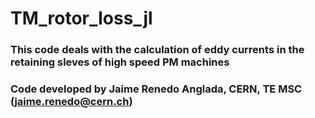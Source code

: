 # TM_rotor_loss_jl
### This code deals with the calculation of eddy currents in the retaining sleves of high speed PM machines
### Code developed by Jaime Renedo Anglada, CERN, TE MSC (jaime.renedo@cern.ch)

